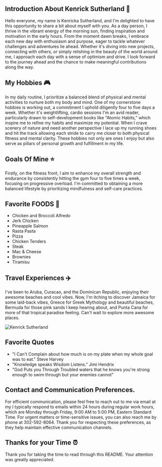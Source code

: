 ## Introduction About Kenrick Sutherland 🖤

Hello everyone, my name is Kenricka Sutherland, and I'm delighted to have this opportunity to share a bit about myself with you. As a day person, I thrive in the vibrant energy of the morning sun, finding inspiration and motivation in the early hours. From the moment dawn breaks, I embrace each new day with enthusiasm and purpose, eager to tackle whatever challenges and adventures lie ahead. Whether it's diving into new projects, connecting with others, or simply relishing in the beauty of the world around me, I approach each day with a sense of optimism and drive. I look forward to the journey ahead and the chance to make meaningful contributions along the way.

## My Hobbies 🎮


In my daily routine, I prioritize a balanced blend of physical and mental activities to nurture both my body and mind. One of my cornerstone hobbies is working out, a commitment I uphold diligently four to five days a week. Whether it's weightlifting, cardio sessions I'm an avid reader, particularly drawn to self-development books like "Atomic Habits," which inspire me to refine my habits and maximize my potential. When I crave scenery of nature and need another perspective I lace up my running shoes and hit the track allowing each stride to carry me closer to both physical fitness and mental clarity. These hobbies not only are ones I enjoy but also serve as pillars of personal growth and fulfillment in my life.

## Goals Of Mine ⭐

Firstly, on the fitness front, I aim to enhance my overall strength and endurance by consistently hitting the gym four to five times a week, focusing on progressive overload. I'm committed to obtaining a more balanced lifestyle by prioritizing mindfulness and self-care practices.

## Favorite FOODS 🍕


- Chicken and Broccoli Alfredo
- Jerk Chicken
- Pineapple Salmon
- Rasta Pasta
- Pizza
- Chicken Tenders
- Steak
- Mac & Cheese
- Brownies
- Tiramisu

## Travel Experiences ✈️


I've been to Aruba, Curacao, and the Dominican Republic, enjoying their awesome beaches and cool vibes. Now, I'm itching to discover Jamaica for some laid-back vibes, Greece for Greek Mythology and beautiful beaches, Bermuda for those pink sands I keep hearing about, and Punta Cana for more of that tropical paradise feeling. Can't wait to explore more awesome places. 

![Kenrick Sutherland](https://www.siliconrepublic.com/wp-content/uploads/2022/11/AdobeStock_20136083-718x523.jpeg)

## Favorite Quotes

- "I Can't Complain about how much is on my plate when my whole goal was to eat." Steve Harvey
- "Knowledge speaks Wisdom Listens." Jimi Hendrix
- "God Puts you Through Troubled waters that he knows you're strong enough to swim through but your enemies cannot"

## Contact and Communication Preferences.
For efficient communication, please feel free to reach out to me via email at my  I typically respond to emails within 24 hours during regular work hours, which are Monday through Friday, 9:00 AM to 5:00 PM, Eastern Standard Time. For urgent matters or time-sensitive issues, you can also reach me by phone at 302-592-8064. Thank you for respecting these preferences, as they help maintain effective communication channels.

## Thanks for your Time ⏰


Thank you for taking the time to read through this README. Your attention was greatly appreciated.
